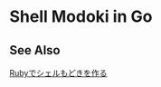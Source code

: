 # Shell Modoki in Go

## See Also
[Rubyでシェルもどきを作る](http://tmtms.hatenablog.com/entry/2013/10/09/sheru)

